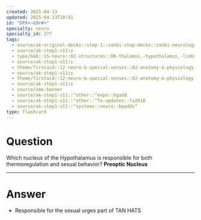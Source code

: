 ```yaml
---
created: 2025-04-13
updated: 2025-04-13T10:51
id: "DPX+~&9r#+"
specialty: neuro
specialty_id: 277
tags:
  - source/ak-original-decks::step-1::zanki-step-decks::zanki-neurology::kaplan-neuroscience
  - source/ak-step1-v11::
  - type/b&b::15-neuro::02-structures::08-thalamus,-hypothalamus,-limbic-system
  - source/ak-step1-v11::
  - theme/firstaid::12-neuro-&-special-senses::02-anatomy-&-physiology::16-hypothalamus
  - source/ak-step1-v11::
  - theme/firstaid::12-neuro-&-special-senses::02-anatomy-&-physiology::16-hypothalamus::preoptic-nucleus
  - source/ak-step1-v11::
  - source/ome-banner
  - source/ak-step1-v11::^other::^expn::bgadd
  - source/ak-step1-v11::^other::^fa-updates::fa2018
  - source/ak-step1-v11::^systems::neuro::bgadds"
type: flashcard
---
```


# Question
Which nucleus of the Hypothalamus is responsible for both thermoregulation and sexual behavior?   **Preoptic Nucleus**

---

# Answer
- Responsible for the sexual urges part of TAN HATS